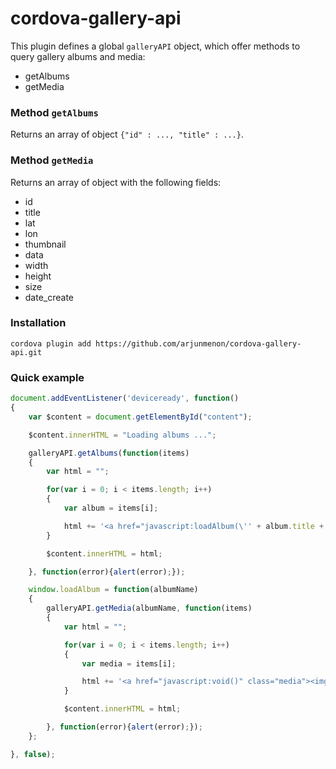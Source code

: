 # cordova-gallery-api

This plugin defines a global `galleryAPI` object, which offer methods to query gallery albums and media:

- getAlbums
- getMedia

### Method `getAlbums`

Returns an array of object `{"id" : ..., "title" : ...}`.

### Method `getMedia`

Returns an array of object with the following fields:

- id
- title
- lat
- lon
- thumbnail
- data
- width
- height
- size
- date_create

### Installation

    cordova plugin add https://github.com/arjunmenon/cordova-gallery-api.git

### Quick example

```js
document.addEventListener('deviceready', function()
{
    var $content = document.getElementById("content");

    $content.innerHTML = "Loading albums ...";

    galleryAPI.getAlbums(function(items)
    {
        var html = "";

        for(var i = 0; i < items.length; i++)
        {
            var album = items[i];

            html += '<a href="javascript:loadAlbum(\'' + album.title + '\')" class="album"><span>' + escape(album.title) + '</span></a>';
        }

        $content.innerHTML = html;

    }, function(error){alert(error);});

    window.loadAlbum = function(albumName)
    {
        galleryAPI.getMedia(albumName, function(items)
        {
            var html = "";

            for(var i = 0; i < items.length; i++)
            {
                var media = items[i];

                html += '<a href="javascript:void()" class="media"><img src="file://' + media.thumbnail + '" /></a>';
            }

            $content.innerHTML = html;

        }, function(error){alert(error);});
    };

}, false);
```
